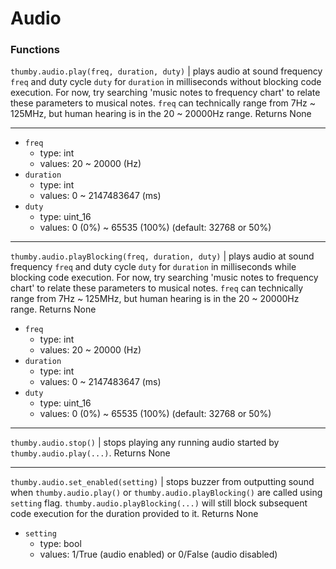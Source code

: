 # Audio

### Functions

`thumby.audio.play(freq, duration, duty)` | plays audio at sound frequency `freq` and duty cycle `duty` for `duration` in milliseconds without blocking code execution. For now, try searching 'music notes to frequency chart' to relate these parameters to musical notes. `freq` can technically range from 7Hz ~ 125MHz, but human hearing is in the 20 ~ 20000Hz range. Returns None

--- 

* `freq`
    * type: int
    * values: 20 ~ 20000 (Hz)
* `duration`
    * type: int
    * values: 0 ~ 2147483647 (ms)
* `duty`
    * type: uint_16
    * values: 0 (0%) ~ 65535 (100%) (default: 32768 or 50%)

--- 

`thumby.audio.playBlocking(freq, duration, duty)` | plays audio at sound frequency `freq` and duty cycle `duty` for `duration` in milliseconds while blocking code execution. For now, try searching 'music notes to frequency chart' to relate these parameters to musical notes. `freq` can technically range from 7Hz ~ 125MHz, but human hearing is in the 20 ~ 20000Hz range. Returns None

* `freq`
    * type: int
    * values: 20 ~ 20000 (Hz)
* `duration`
    * type: int
    * values: 0 ~ 2147483647 (ms)
* `duty`
    * type: uint_16
    * values: 0 (0%) ~ 65535 (100%) (default: 32768 or 50%)

---

`thumby.audio.stop()` | stops playing any running audio started by `thumby.audio.play(...)`. Returns None

---

`thumby.audio.set_enabled(setting)` | stops buzzer from outputting sound when `thumby.audio.play()` or `thumby.audio.playBlocking()` are called using `setting` flag. `thumby.audio.playBlocking(...)` will still block subsequent code execution for the duration provided to it. Returns None

* `setting`
    * type: bool
    * values: 1/True (audio enabled) or 0/False (audio disabled)
